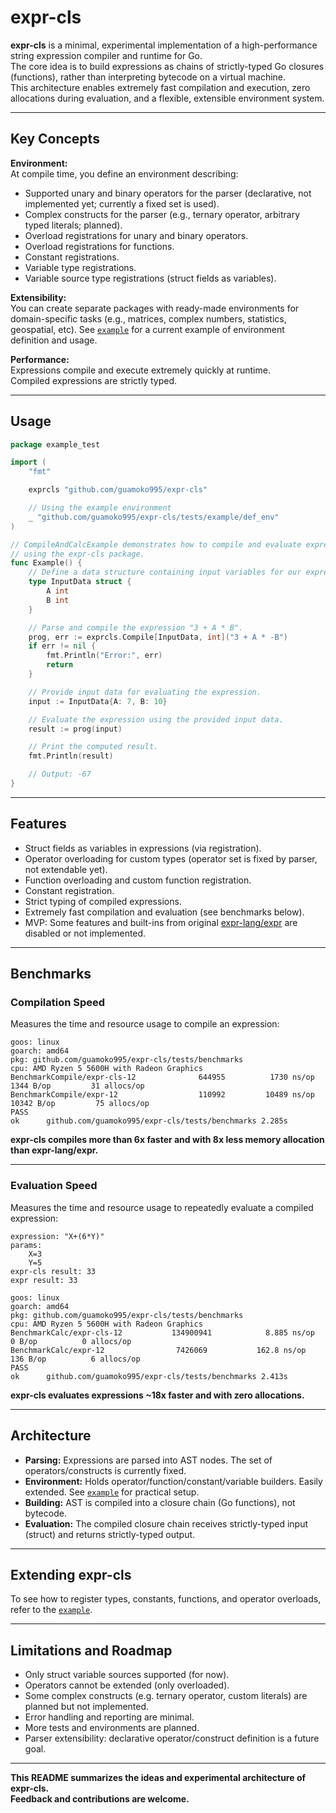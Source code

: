 # expr-cls

**expr-cls** is a minimal, experimental implementation of a high-performance string expression compiler and runtime for Go.  
The core idea is to build expressions as chains of strictly-typed Go closures (functions), rather than interpreting bytecode on a virtual machine.  
This architecture enables extremely fast compilation and execution, zero allocations during evaluation, and a flexible, extensible environment system.

---

## Key Concepts

**Environment:**  
At compile time, you define an environment describing:
- Supported unary and binary operators for the parser (declarative, not implemented yet; currently a fixed set is used).
- Complex constructs for the parser (e.g., ternary operator, arbitrary typed literals; planned).
- Overload registrations for unary and binary operators.
- Overload registrations for functions.
- Constant registrations.
- Variable type registrations.
- Variable source type registrations (struct fields as variables).

**Extensibility:**  
You can create separate packages with ready-made environments for domain-specific tasks (e.g., matrices, complex numbers, statistics, geospatial, etc).
See [`example`](https://github.com/guamoko995/expr-cls/tree/master/tests/example) for a current example of environment definition and usage.

**Performance:**  
Expressions compile and execute extremely quickly at runtime.  
Compiled expressions are strictly typed.

---

## Usage

```go
package example_test

import (
	"fmt"

	exprcls "github.com/guamoko995/expr-cls"

	// Using the example environment
	_ "github.com/guamoko995/expr-cls/tests/example/def_env"
)

// CompileAndCalcExample demonstrates how to compile and evaluate expressions
// using the expr-cls package.
func Example() {
	// Define a data structure containing input variables for our expression.
	type InputData struct {
		A int
		B int
	}

	// Parse and compile the expression "3 + A * B".
	prog, err := exprcls.Compile[InputData, int]("3 + A * -B")
	if err != nil {
		fmt.Println("Error:", err)
		return
	}

	// Provide input data for evaluating the expression.
	input := InputData{A: 7, B: 10}

	// Evaluate the expression using the provided input data.
	result := prog(input)

	// Print the computed result.
	fmt.Println(result)

	// Output: -67
}
```

---

## Features

- Struct fields as variables in expressions (via registration).
- Operator overloading for custom types (operator set is fixed by parser, not extendable yet).
- Function overloading and custom function registration.
- Constant registration.
- Strict typing of compiled expressions.
- Extremely fast compilation and evaluation (see benchmarks below).
- MVP: Some features and built-ins from original [expr-lang/expr](https://github.com/expr-lang/expr) are disabled or not implemented.

---

## Benchmarks

### Compilation Speed

Measures the time and resource usage to compile an expression:

```
goos: linux
goarch: amd64
pkg: github.com/guamoko995/expr-cls/tests/benchmarks
cpu: AMD Ryzen 5 5600H with Radeon Graphics         
BenchmarkCompile/expr-cls-12         	  644955	      1730 ns/op	    1344 B/op	      31 allocs/op
BenchmarkCompile/expr-12             	  110992	     10489 ns/op	   10342 B/op	      75 allocs/op
PASS
ok  	github.com/guamoko995/expr-cls/tests/benchmarks	2.285s
```
**expr-cls compiles more than 6x faster and with 8x less memory allocation than expr-lang/expr.**

---

### Evaluation Speed

Measures the time and resource usage to repeatedly evaluate a compiled expression:

```
expression: "X+(6*Y)"
params:
	X=3
	Y=5
expr-cls result: 33
expr result: 33

goos: linux
goarch: amd64
pkg: github.com/guamoko995/expr-cls/tests/benchmarks
cpu: AMD Ryzen 5 5600H with Radeon Graphics         
BenchmarkСalc/expr-cls-12          	134900941	         8.885 ns/op	       0 B/op	       0 allocs/op
BenchmarkСalc/expr-12              	 7426069	       162.8 ns/op	     136 B/op	       6 allocs/op
PASS
ok  	github.com/guamoko995/expr-cls/tests/benchmarks	2.413s
```
**expr-cls evaluates expressions ~18x faster and with zero allocations.**

---

## Architecture

- **Parsing:** Expressions are parsed into AST nodes. The set of operators/constructs is currently fixed.
- **Environment:** Holds operator/function/constant/variable builders. Easily extended. See [`example`](https://github.com/guamoko995/expr-cls/tree/master/tests/example/) for practical setup.
- **Building:** AST is compiled into a closure chain (Go functions), not bytecode.
- **Evaluation:** The compiled closure chain receives strictly-typed input (struct) and returns strictly-typed output.

---

## Extending expr-cls

To see how to register types, constants, functions, and operator overloads, refer to the [`example`](https://github.com/guamoko995/expr-cls/tree/master/tests/example/).

---

## Limitations and Roadmap

- Only struct variable sources supported (for now).
- Operators cannot be extended (only overloaded).
- Some complex constructs (e.g. ternary operator, custom literals) are planned but not implemented.
- Error handling and reporting are minimal.
- More tests and environments are planned.
- Parser extensibility: declarative operator/construct definition is a future goal.

---

**This README summarizes the ideas and experimental architecture of expr-cls.  
Feedback and contributions are welcome.**